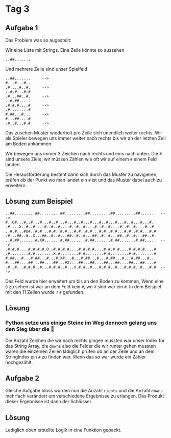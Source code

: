 # Tag 3


## Aufgabe 1


Das Problem was so augestellt: 

Wir eine Liste mit Strings. Eine Zeile könnte so aussehen

`..##.......`

Und mehrere Zeile sind unser Spielfeld

```
..##.......     -->
#...#...#..
.#....#..#.     -->
..#.#...#.#
.#...##..#.     -->
..#.##.....
.#.#.#....#     -->
.#........#
#.##...#...     -->
#...##....#
.#..#...#.#     -->
```

Das zusehen Muster wiederholt pro Zeile sich unendlich weiter rechts.
Wir als Spieler bewegen uns immer weiter nach rechts bis wir an der letzten Zeil am Boden ankommen.

Wir bewegen uns immer 3 Zeichen nach rechts und eins nach unten.
Die `#` sind unsere Ziele, wir müssen Zählen wie oft wir auf einem `#` einem Feld landen.

Die Herausforderung besteht darin sich durch das Muster zu navigieren, prüfen ob der Punkt wo man landet ein `#` ist und das Muster dabei auch zu erweitern.

## Lösung zum Beispiel

```
..##.........##.........##.........##.........##.........##.......  --->
#..O#...#..#...#...#..#...#...#..#...#...#..#...#...#..#...#...#..
.#....X..#..#....#..#..#....#..#..#....#..#..#....#..#..#....#..#.
..#.#...#O#..#.#...#.#..#.#...#.#..#.#...#.#..#.#...#.#..#.#...#.#
.#...##..#..X...##..#..#...##..#..#...##..#..#...##..#..#...##..#.
..#.##.......#.X#.......#.##.......#.##.......#.##.......#.##.....  --->
.#.#.#....#.#.#.#.O..#.#.#.#....#.#.#.#....#.#.#.#....#.#.#.#....#
.#........#.#........X.#........#.#........#.#........#.#........#
#.##...#...#.##...#...#.X#...#...#.##...#...#.##...#...#.##...#...
#...##....##...##....##...#X....##...##....##...##....##...##....#
.#..#...#.#.#..#...#.#.#..#...X.#.#..#...#.#.#..#...#.#.#..#...#.#  --->
```

Das Feld wurde hier erweitert um bis an den Boden zu kommen, Wenn eine `0` zu sehen ist war an dem Feld kein `#`, wo `X` sind war ein `#`. In dem Beispiel mit den 11 Zeilen wurde `7` `#` gefunden.




## Lösung

### Python setze uns einige Steine im Weg dennoch gelang uns den Sieg über die 🐍


Die Anzahl Zeichen die wir nach rechts gingen mussten war unser Index für das String Array, die `downs` also die Felder die wir runter gehen mussten waren die einzelnen Zeilen lädiglich prüfen ob an der Zeile und an dem StringIndex ein `#` zu finden war. Wenn das so war wurde ein Zähler hochgezählt.


## Aufgabe 2


Gleiche Aufgabe bloss wurden nun die Anzahl `rights` und die Anzahl `downs` mehrfach verändert um verschiedene Ergebnisse zu erlangen. Das Produkt dieser Ergebnisse ist dann der Schlüssel.

## Lösung

Lediglich oben erstellte Logik in eine Funktion gepackt.



